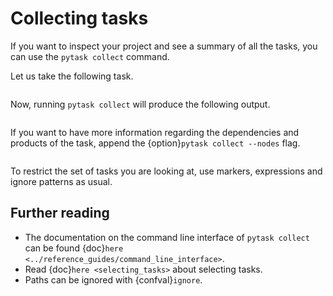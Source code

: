 # Collecting tasks

If you want to inspect your project and see a summary of all the tasks, you can use the
`pytask collect` command.

Let us take the following task.

```{literalinclude} ../../../docs_src/tutorials/collecting_tasks.py
```

Now, running `pytask collect` will produce the following output.

```{include} ../_static/md/collect.md
```

If you want to have more information regarding the dependencies and products of the
task, append the {option}`pytask collect --nodes` flag.

```{include} ../_static/md/collect-nodes.md
```

To restrict the set of tasks you are looking at, use markers, expressions and ignore
patterns as usual.

## Further reading

- The documentation on the command line interface of `pytask collect` can be found
  {doc}`here <../reference_guides/command_line_interface>`.
- Read {doc}`here <selecting_tasks>` about selecting tasks.
- Paths can be ignored with {confval}`ignore`.
